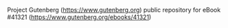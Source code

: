 Project Gutenberg (https://www.gutenberg.org) public repository for eBook #41321 (https://www.gutenberg.org/ebooks/41321)
